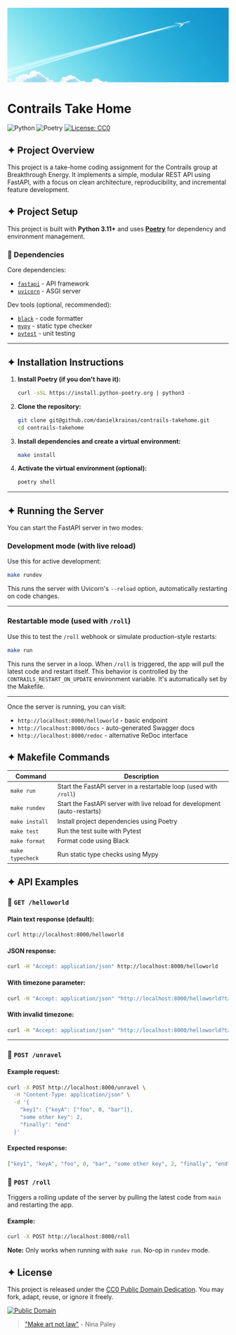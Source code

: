 ![Contrails Project Banner](./assets/banner.png)

# Contrails Take Home

![Python](https://img.shields.io/badge/python-%3E=3.11-blue?logo=python&logoColor=white)
![Poetry](https://img.shields.io/badge/built%20with-poetry-cyan?logo=poetry)
[![License: CC0](https://img.shields.io/badge/license-CC0-ff69b4.svg)](https://creativecommons.org/publicdomain/zero/1.0/)

## ✦ Project Overview

This project is a take-home coding assignment for the Contrails group at Breakthrough Energy. It implements a simple, modular REST API using FastAPI, with a focus on clean architecture, reproducibility, and incremental feature development.

## ✦ Project Setup

This project is built with **Python 3.11+** and uses **[Poetry](https://python-poetry.org/)** for dependency and environment management.

### 🔧 Dependencies

Core dependencies:

* [`fastapi`](https://fastapi.tiangolo.com/) - API framework
* [`uvicorn`](https://www.uvicorn.org/) - ASGI server

Dev tools (optional, recommended):

* [`black`](https://black.readthedocs.io/) - code formatter
* [`mypy`](http://mypy-lang.org/) - static type checker
* [`pytest`](https://docs.pytest.org/) - unit testing

---

## ✦ Installation Instructions

1. **Install Poetry (if you don't have it):**

   ```bash
   curl -sSL https://install.python-poetry.org | python3 -
   ```

2. **Clone the repository:**

   ```bash
   git clone git@github.com/danielkrainas/contrails-takehome.git
   cd contrails-takehome
   ```

3. **Install dependencies and create a virtual environment:**

   ```bash
   make install
   ```

4. **Activate the virtual environment (optional):**

   ```bash
   poetry shell
   ```

---

## ✦ Running the Server

You can start the FastAPI server in two modes:

### Development mode (with live reload)

Use this for active development:

```bash
make rundev
```

This runs the server with Uvicorn's `--reload` option, automatically restarting on code changes.

---

### Restartable mode (used with `/roll`)

Use this to test the `/roll` webhook or simulate production-style restarts:

```bash
make run
```

This runs the server in a loop. When `/roll` is triggered, the app will pull the latest code and restart itself. This behavior is controlled by the `CONTRAILS_RESTART_ON_UPDATE` environment variable. It's automatically set by the Makefile.

---

Once the server is running, you can visit:

- `http://localhost:8000/helloworld` - basic endpoint
- `http://localhost:8000/docs` - auto-generated Swagger docs
- `http://localhost:8000/redoc` - alternative ReDoc interface

## ✦ Makefile Commands

| Command          | Description                                                               |
| ---------------- | ------------------------------------------------------------------------- |
| `make run`       | Start the FastAPI server in a restartable loop (used with `/roll`)        |
| `make rundev`    | Start the FastAPI server with live reload for development (auto-restarts) |
| `make install`   | Install project dependencies using Poetry                                 |
| `make test`      | Run the test suite with Pytest                                            |
| `make format`    | Format code using Black                                                   |
| `make typecheck` | Run static type checks using Mypy                                         |

## ✦ API Examples

### 📍 `GET /helloworld`

#### Plain text response (default):

```bash
curl http://localhost:8000/helloworld
```

#### JSON response:

```bash
curl -H "Accept: application/json" http://localhost:8000/helloworld
```

#### With timezone parameter:

```bash
curl -H "Accept: application/json" "http://localhost:8000/helloworld?tz=Europe/London"
```

#### With invalid timezone:

```bash
curl -H "Accept: application/json" "http://localhost:8000/helloworld?tz=NotARealZone"
```

---

### 📍 `POST /unravel`

#### Example request:

```bash
curl -X POST http://localhost:8000/unravel \
  -H "Content-Type: application/json" \
  -d '{
    "key1": {"keyA": ["foo", 0, "bar"]},
    "some other key": 2,
    "finally": "end"
  }'
```

#### Expected response:

```json
["key1", "keyA", "foo", 0, "bar", "some other key", 2, "finally", "end"]
```

### 📍 `POST /roll`

Triggers a rolling update of the server by pulling the latest code from `main` and restarting the app.

#### Example:

```bash
curl -X POST http://localhost:8000/roll
````

**Note:** Only works when running with `make run`. No-op in `rundev` mode.

## ✦ License

This project is released under the [CC0 Public Domain Dedication](https://creativecommons.org/publicdomain/zero/1.0/).
You may fork, adapt, reuse, or ignore it freely.

[![Public Domain](https://licensebuttons.net/p/mark/1.0/88x31.png)](http://questioncopyright.org/promise)

> ["Make art not law"](http://questioncopyright.org/make_art_not_law_interview) - Nina Paley

